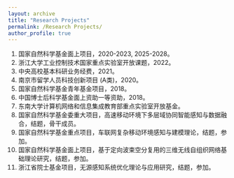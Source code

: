 ```yaml
---
layout: archive
title: "Research Projects"
permalink: /Research Projects/
author_profile: true
---
```


1. 国家自然科学基金面上项目，2020-2023, 2025-2028。<br>
2. 浙江大学工业控制技术国家重点实验室开放课题，2022。<br>
3. 中央高校基本科研业务经费，2021。<br>
4. 南京市留学人员科技创新项目 (A类)，2020。<br>
5. 国家自然科学基金青年基金项目，2018。<br>
6. 中国博士后科学基金面上资助一等资助，2018。
7. 东南大学计算机网络和信息集成教育部重点实验室开放基金。<br>
8. 国家自然科学基金委重大项目，高速移动环境下多层域协同智能感知与数据融合，结题，骨干成员。<br>
9. 国家自然科学基金重点项目，车联网复杂移动环境感知与建模理论，结题，参加。<br>
10. 国家自然科学基金面上项目，基于定向波束空分复用的三维无线自组织网络基础理论研究，结题，参加。<br>
11. 浙江省院士基金项目，无源感知系统优化理论与应用研究，结题，参加。<br>
